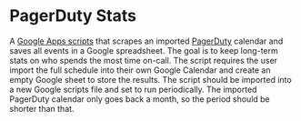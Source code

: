 # PagerDuty Stats
A [Google Apps scripts](https://www.google.com/script/start/) that scrapes an imported [PagerDuty](https://www.pagerduty.com/) calendar and saves all events in a Google spreadsheet. The goal is to keep long-term stats on who spends the most time on-call. The script requires the user import the full schedule into their own Google Calendar and create an empty Google sheet to store the results. The script should be imported into a new Google scripts file and set to run periodically. The imported PagerDuty calendar only goes back a month, so the period should be shorter than that. 

